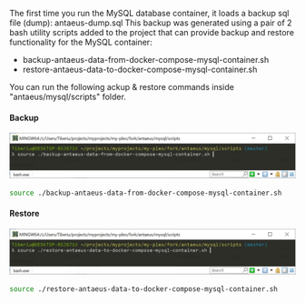 The first time you run the MySQL database container, it loads a backup sql file (dump): antaeus-dump.sql
This backup was generated using a pair of 2 bash utility scripts added to the project that can provide backup and 
restore functionality for the MySQL container:
* backup-antaeus-data-from-docker-compose-mysql-container.sh
* restore-antaeus-data-to-docker-compose-mysql-container.sh

You can run the following ackup & restore commands inside "antaeus/mysql/scripts" folder.

#### Backup

![DB backup](/readme/db-backup.PNG "DB backup")

```bash
source ./backup-antaeus-data-from-docker-compose-mysql-container.sh
```

#### Restore

![DB restore](/readme/db-restore.PNG "DB restore")

```bash
source ./restore-antaeus-data-to-docker-compose-mysql-container.sh
```




